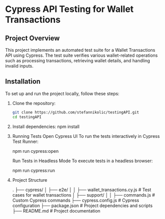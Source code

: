 # Cypress API Testing for Wallet Transactions

## Project Overview
This project implements an automated test suite for a Wallet Transactions API using Cypress. The test suite verifies various wallet-related operations such as processing transactions, retrieving wallet details, and handling invalid inputs.

## Installation
To set up and run the project locally, follow these steps:

1. Clone the repository:
   ```sh
   git clone https://github.com/stefannikolic/testingAPI.git
   cd testingAPI

2. Install dependencies:
    npm install

3. Running Tests
    Open Cypress UI
    To run the tests interactively in Cypress Test Runner:  
    
    npm run cypress:open

    Run Tests in Headless Mode
    To execute tests in a headless browser:

    npm run cypress:run

4. Project Structure

    .
├── cypress/
│   ├── e2e/
│   │   ├── wallet_transactions.cy.js  # Test cases for wallet transactions
│   ├── support/
│   │   ├── commands.js                # Custom Cypress commands
├── cypress.config.js                  # Cypress configuration
├── package.json                        # Project dependencies and scripts
├── README.md                           # Project documentation



